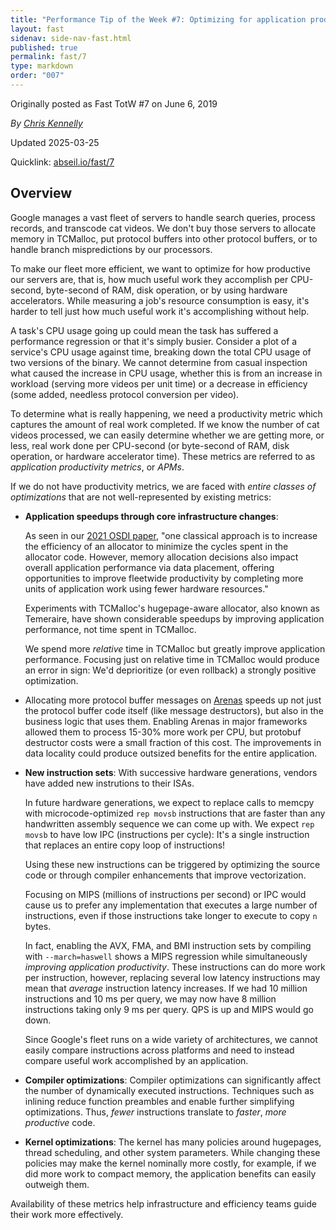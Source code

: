 ```yaml
---
title: "Performance Tip of the Week #7: Optimizing for application productivity"
layout: fast
sidenav: side-nav-fast.html
published: true
permalink: fast/7
type: markdown
order: "007"
---
```


Originally posted as Fast TotW #7 on June 6, 2019

*By [Chris Kennelly](mailto:ckennelly@google.com)*

Updated 2025-03-25

Quicklink: [abseil.io/fast/7](https://abseil.io/fast/7)


## Overview

Google manages a vast fleet of servers to handle search queries, process
records, and transcode cat videos. We don't buy those servers to allocate memory
in TCMalloc, put protocol buffers into other protocol buffers, or to handle
branch mispredictions by our processors.

To make our fleet more efficient, we want to optimize for how productive our
servers are, that is, how much useful work they accomplish per CPU-second,
byte-second of RAM, disk operation, or by using hardware accelerators. While
measuring a job's resource consumption is easy, it's harder to tell just how
much useful work it's accomplishing without help.

A task's CPU usage going up could mean the task has suffered a performance
regression or that it's simply busier. Consider a plot of a service's CPU usage
against time, breaking down the total CPU usage of two versions of the binary.
We cannot determine from casual inspection what caused the increase in CPU
usage, whether this is from an increase in workload (serving more videos per
unit time) or a decrease in efficiency (some added, needless protocol conversion
per video).

To determine what is really happening, we need a productivity metric which
captures the amount of real work completed. If we know the number of cat videos
processed, we can easily determine whether we are getting more, or less, real
work done per CPU-second (or byte-second of RAM, disk operation, or hardware
accelerator time). These metrics are referred to as *application productivity
metrics*, or *APMs*.

If we do not have productivity metrics, we are faced with *entire classes of
optimizations* that are not well-represented by existing metrics:

*   **Application speedups through core infrastructure changes**:

    As seen in our [2021 OSDI paper](https://research.google/pubs/pub50370/),
    "one classical approach is to increase the efficiency of an allocator to
    minimize the cycles spent in the allocator code. However, memory allocation
    decisions also impact overall application performance via data placement,
    offering opportunities to improve fleetwide productivity by completing more
    units of application work using fewer hardware resources."

    Experiments with TCMalloc's hugepage-aware allocator, also known as
    Temeraire, have shown considerable speedups by improving application
    performance, not time spent in TCMalloc.

    We spend more *relative* time in TCMalloc but greatly improve application
    performance. Focusing just on relative time in TCMalloc would produce an
    error in sign: We'd deprioritize (or even rollback) a strongly positive
    optimization.

*   Allocating more protocol buffer messages on
    [Arenas](https://protobuf.dev/reference/cpp/arenas/) speeds up not just the
    protocol buffer code itself (like message destructors), but also in the
    business logic that uses them. Enabling Arenas in major frameworks allowed
    them to process 15-30% more work per CPU, but protobuf destructor costs were
    a small fraction of this cost. The improvements in data locality could
    produce outsized benefits for the entire application.

*   **New instruction sets**: With successive hardware generations, vendors have
    added new instrutions to their ISAs.

    In future hardware generations, we expect to replace calls to memcpy with
    microcode-optimized `rep movsb` instructions that are faster than any
    handwritten assembly sequence we can come up with. We expect `rep movsb` to
    have low IPC (instructions per cycle): It's a single instruction that
    replaces an entire copy loop of instructions!

    Using these new instructions can be triggered by optimizing the source code
    or through compiler enhancements that improve vectorization.

    Focusing on MIPS (millions of instructions per second) or IPC would cause us
    to prefer any implementation that executes a large number of instructions,
    even if those instructions take longer to execute to copy `n` bytes.

    In fact, enabling the AVX, FMA, and BMI instruction sets by compiling with
    `--march=haswell` shows a MIPS regression while simultaneously *improving
    application productivity*. These instructions can do more work per
    instruction, however, replacing several low latency instructions may mean
    that *average* instruction latency increases. If we had 10 million
    instructions and 10 ms per query, we may now have 8 million instructions
    taking only 9 ms per query. QPS is up and MIPS would go down.

    Since Google's fleet runs on a wide variety of architectures, we cannot
    easily compare instructions across platforms and need to instead compare
    useful work accomplished by an application.

*   **Compiler optimizations**: Compiler optimizations can significantly affect
    the number of dynamically executed instructions. Techniques such as inlining
    reduce function preambles and enable further simplifying optimizations.
    Thus, *fewer* instructions translate to *faster*, *more productive* code.

*   **Kernel optimizations**: The kernel has many policies around hugepages,
    thread scheduling, and other system parameters. While changing these
    policies may make the kernel nominally more costly, for example, if we did
    more work to compact memory, the application benefits can easily outweigh
    them.

Availability of these metrics help infrastructure and efficiency teams guide
their work more effectively.
